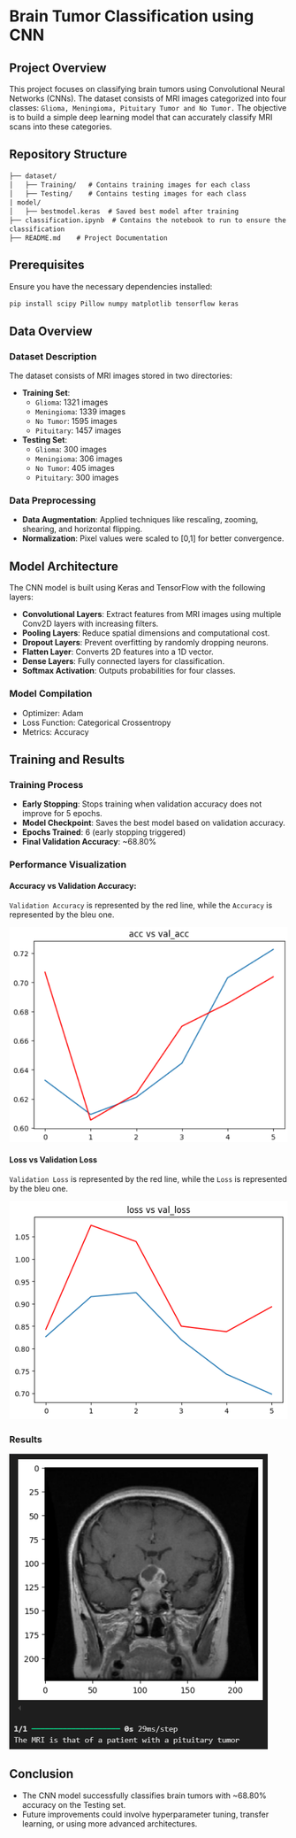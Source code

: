 # Brain Tumor Classification using CNN

## Project Overview
This project focuses on classifying brain tumors using Convolutional Neural Networks (CNNs). 
The dataset consists of MRI images categorized into four classes: `Glioma, Meningioma, Pituitary Tumor and No Tumor.` 
The objective is to build a simple deep learning model that can accurately classify MRI scans into these categories.

## Repository Structure
```
├── dataset/
│   ├── Training/   # Contains training images for each class
│   ├── Testing/    # Contains testing images for each class
| model/
│   ├── bestmodel.keras  # Saved best model after training
├── classification.ipynb  # Contains the notebook to run to ensure the classification
├── README.md    # Project Documentation
```

## Prerequisites
Ensure you have the necessary dependencies installed:
```sh
pip install scipy Pillow numpy matplotlib tensorflow keras
```

## Data Overview 
### Dataset Description
The dataset consists of MRI images stored in two directories:
- **Training Set**:
  - `Glioma`: 1321 images
  - `Meningioma`: 1339 images
  - `No Tumor`: 1595 images
  - `Pituitary`: 1457 images
- **Testing Set**:
  - `Glioma`: 300 images
  - `Meningioma`: 306 images
  - `No Tumor`: 405 images
  - `Pituitary`: 300 images

### Data Preprocessing
- **Data Augmentation**: Applied techniques like rescaling, zooming, shearing, and horizontal flipping.
- **Normalization**: Pixel values were scaled to [0,1] for better convergence.

## Model Architecture
The CNN model is built using Keras and TensorFlow with the following layers:
- **Convolutional Layers**: Extract features from MRI images using multiple Conv2D layers with increasing filters.
- **Pooling Layers**: Reduce spatial dimensions and computational cost.
- **Dropout Layers**: Prevent overfitting by randomly dropping neurons.
- **Flatten Layer**: Converts 2D features into a 1D vector.
- **Dense Layers**: Fully connected layers for classification.
- **Softmax Activation**: Outputs probabilities for four classes.

### Model Compilation
- Optimizer: Adam
- Loss Function: Categorical Crossentropy
- Metrics: Accuracy

## Training and Results
### Training Process
- **Early Stopping**: Stops training when validation accuracy does not improve for 5 epochs.
- **Model Checkpoint**: Saves the best model based on validation accuracy.
- **Epochs Trained**: 6 (early stopping triggered)
- **Final Validation Accuracy**: ~68.80%

### Performance Visualization
#### Accuracy vs Validation Accuracy:

`Validation Accuracy` is represented by the red line, while the `Accuracy` is represented by the bleu one.

![Accuracy Plot](images/accuracy_plot.png)

#### Loss vs Validation Loss

`Validation Loss` is represented by the red line, while the `Loss` is represented by the bleu one.

![Loss Plot](images/loss_plot.png)

### Results
![alt text](images/classification.png)

## Conclusion
- The CNN model successfully classifies brain tumors with ~68.80% accuracy on the Testing set.
- Future improvements could involve hyperparameter tuning, transfer learning, or using more advanced architectures.